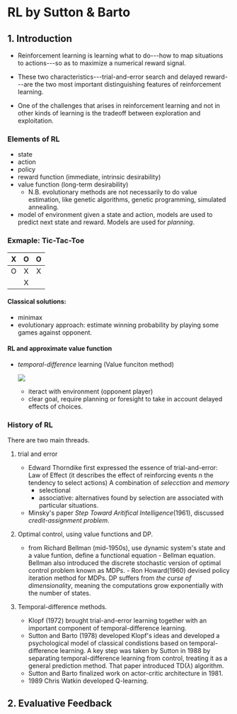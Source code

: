# RL by Sutton & Barto

## 1. Introduction
  * Reinforcement learning is learning what to do---how to map situations to actions---so as to maximize a numerical reward signal.
  
  * These two characteristics---trial-and-error search and delayed reward---are the two most important distinguishing features of reinforcement learning.
  
  * One of the challenges that arises in reinforcement learning and not in other kinds of learning is the tradeoff between exploration and exploitation.

### Elements of RL
* state
* action
* policy
* reward function (immediate, intrinsic desirability)
* value function (long-term desirability)
   - N.B. evolutionary methods are not necessarily to do value estimation, like genetic algorithms, genetic programming, simulated annealing.
* model of environment 
    given a state and action, models are used to predict next state and reward. Models are used for *planning*.

### Exmaple: Tic-Tac-Toe
  | X | O | O |
  | :----:|:----:| :-----:|
  | O | X | X |
  |   | X |   |
   
#### Classical solutions:
* minimax
* evolutionary approach:
        estimate winning probability by playing some games against opponent.

#### RL and approximate value function
* *temporal-difference* learning (Value funciton method)

  ![](https://github.com/yanyangbaobeiIsEmma/CS-234-RL/blob/master/math/TD.gif)
  
    - iteract with environment (opponent player)
    - clear goal, require planning or foresight to take in account delayed effects of choices.

### History of RL
There are two main threads.
1. trial and error
      - Edward Thorndike first expressed the essence of trial-and-error: Law of Effect (it describes the effect of reinforcing events n the tendency to select actions)
      A combination of *selecction* and *memory*
         * selectional 
         * associative: alternatives found by selection are associated with particular situations.
      - Minsky's paper *Step Toward Aritifical Intelligence*(1961), discussed *credit-assignment problem*.

 
2. Optimal control, using value functions and DP.
      - from Richard Bellman (mid-1950s), use dynamic system's state and a value funtion, define a functional equation - Bellman equation. Bellman also introduced the discrete stochastic version of optimal control problem known as MDPs.
       - Ron Howard(1960) devised policy iteration method for MDPs. DP suffers from *the curse of dimensionality*, meaning the computations grow exponentially with the number of states.

3. Temporal-difference methods.
      - Klopf (1972) brought trial-and-error learning together with an important component of temporal-difference learning.
      - Sutton and Barto (1978) developed Klopf's ideas and developed a psychological model of classical condistions based on temporal-difference learning. A key step was taken by Sutton in 1988 by separating temporal-difference learning from control, treating it as a general prediction method. That paper introduced TD($\lambda$) algorithm.
      - Sutton and Barto finalized work on actor-critic architecture in 1981.
      - 1989 Chris Watkin developed Q-learning.


## 2. Evaluative Feedback

